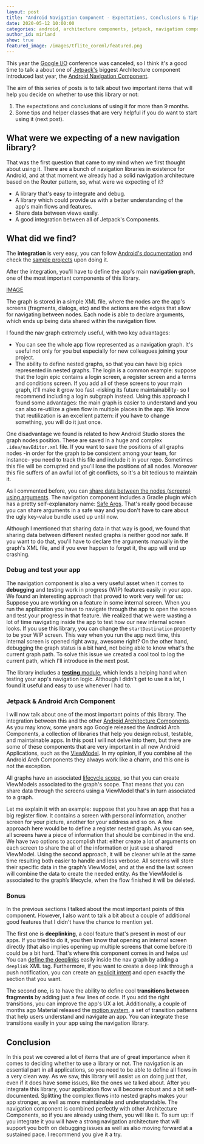 ```yaml
---
layout: post
title: "Android Navigation Component - Expectations, Conclusions & Tips - Part 1"
date: 2020-05-12 10:00:00
categories: android, architecture components, jetpack, navigation component
author_id: mirland
show: true
featured_image: /images/tflite_coreml/featured.png
---
```

<!--- STOPSHIP: Change date and featured_image --->

This year the [Google I/O](https://events.google.com/io/) conference was canceled, so I think it's a good time to talk a about one of [Jetpack's](https://developer.android.com/jetpack)  biggest Architecture component introduced last year, the [Android Navigation Component](https://developer.android.com/guide/navigation).

The aim of this series of posts is to talk about two important items that will help you decide on whether to use this library or not:
1. The expectations and conclusions of using it for more than 9 months.
1. Some tips and helper classes that are very helpful if you do want to start using it (next post). 

## What were we expecting of a new navigation library?
That was the first question that came to my mind when we first thought about using it.
There are a bunch of navigation libraries in existence for Android, and at that moment we already had a solid navigation architecture based on the Router pattern, so, what were we expecting of it?

- A library that's easy to integrate and debug.
- A library which could provide us with a better understanding of the app's main flows and features. 
- Share data between views easily.
- A good integration between all of Jetpack's Components.

## What did we find?

The **integration** is very easy, you can follow [Android's documentation](https://developer.android.com/guide/navigation/navigation-getting-started) and check the [sample projects](https://github.com/android/architecture-components-samples) upon doing it.

After the integration, you'll have to define the app's main **navigation graph**, one of the most important components of this library.

<!--- STOPSHIP: Add image --->
[IMAGE](TODO)

The graph is stored in a simple XML file, where the nodes are the app's screens (fragments, dialogs, etc) and the actions are the edges that allow for navigating between nodes.
Each node is able to declare arguments, which ends up being data shared within the navigation flow.

I found the nav graph extremely useful, with two key advantages:
- You can see the whole app flow represented as a navigation graph.
It's useful not only for you but especially for new colleagues joining your project. 
- The ability to define nested graphs, so that you can have big epics represented in nested graphs.
The login is a common example: suppose that the login epic contains a login screen, a register screen and a terms and conditions screen.
If you add all of these screens to your main graph, it'll make it grow too fast -risking its future maintainability- so I recommend including a login subgraph instead.
Using this approach I found some advantages: the main graph is easier to understand and you can also re-utilize a given flow in multiple places in the app.
We know that reutilization is an excellent pattern: if you have to change something, you will do it just once.

One disadvantage we found is related to how Android Studio stores the graph nodes position.
These are saved in a huge and complex `.idea/navEditor.xml` file.
If you want to save the positions of all graphs nodes -in order for the graph to be consistent among your team, for instance- you need to track this file and include it in your repo.
Sometimes this file will be corrupted and you'll lose the positions of all nodes.
Moreover this file suffers of an awful lot of git conflicts, so it's a bit tedious to maintain it.

As I commented before, you can [share data between the nodes (screens) using arguments](https://developer.android.com/guide/navigation/navigation-pass-data).
The navigation component includes a Gradle plugin which has a pretty self-explanatory name: [Safe Args](https://developer.android.com/guide/navigation/navigation-pass-data#Safe-args).
That's really good because you can share arguments in a safe way and you don't have to care about the ugly key-value bundle used up until now.

Although I mentioned that sharing data in that way is good, we found that sharing data between different nested graphs is neither good nor safe.
If you want to do that, you'll have to declare the arguments manually in the graph's XML file, and if you ever happen to forget it, the app will end up crashing.

### Debug and test your app

The navigation component is also a very useful asset when it comes to **debugging** and testing work in progress (WIP) features easily in your app.
We found an interesting approach that proved to work very well for us: 
Suppose you are working on a feature in some internal screen.
When you run the application you have to navigate through the app to open the screen and test your progress in that feature.
We realized that we were wasting a lot of time navigating inside the app to test how our new internal screen looks.
If you use this library, you can change the `startDestination` property to be your WIP screen.
This way when you run the app next time, this internal screen is opened right away, awesome right?
On the other hand, debugging the graph status is a bit hard, not being able to know what's the current graph path.
To solve this issue we created a cool tool to log the current path, which I'll introduce in the next post.

The library includes a [**testing** module](https://developer.android.com/guide/navigation/navigation-testing), which lends a helping hand when testing your app's navigation logic.
Although I didn't get to use it a lot, I found it useful and easy to use whenever I had to.

### Jetpack & Android Arch Component

I will now talk about one of the most important points of this library.
The integration between this and the other [Android Architecture Components](https://developer.android.com/guide/navigation/navigation-deep-link).
As you may know, some years ago Google released the Android Arch Components, a collection of libraries that help you design robust, testable, and maintainable apps.
In this post I will not delve into them, but there are some of these components that are very important in all new Android Applications, such as the [ViewModel](https://developer.android.com/topic/libraries/architecture/viewmodel).
In my opinion, if you combine all the Android Arch Components they always work like a charm, and this one is not the exception.

All graphs have an associated [lifecycle scope](https://developer.android.com/topic/libraries/architecture/lifecycle), so that you can create ViewModels associated to the graph's scope.
That means that you can share data through the screens using a ViewModel that's in turn associated to a graph.

Let me explain it with an example: suppose that you have an app that has a big register flow. It contains a screen with personal information, another screen for your picture, another for your address and so on. 
A fine approach here would be to define a register nested graph.
As you can see, all screens have a piece of information that should be combined in the end. 
We have two options to accomplish that: either create a lot of arguments on each screen to share the all of the information or just use a shared ViewModel.
Using the second approach, it will be cleaner while at the same time resulting both easier to handle and less verbose.
All screens will store their specific data in the graph’s ViewModel, and at the end the last screen will combine the data to create the needed entity.
As the ViewModel is associated to the graph’s lifecycle, when the flow finished it will be deleted.


### Bonus

In the previous sections I talked about the most important points of this component. 
However, I also want to talk a bit about a couple of additional good features that I didn't have the chance to mention yet.

The first one is **deeplinking**, a cool feature that's present in most of our apps.
If you tried to do it, you then know that opening an internal screen directly (that also implies opening up multiple screens that come before it) could be a bit hard. 
That's where this component comes in and helps us!
You can [define the deeplinks](https://developer.android.com/guide/navigation/navigation-deep-link) easily inside the nav graph by adding a `deeplink` XML tag. 
Furthermore, if you want to create a deep link through a push notification, you can create an [explicit intent](https://developer.android.com/guide/navigation/navigation-deep-link) and open exactly the section that you want. 

The second one, is to have the ability to define cool **transitions between fragments** by adding just a few lines of code.
If you add the right transitions, you can improve the app's UX a lot.
Additionally, a couple of months ago Material released the [motion system](https://material.io/design/motion/the-motion-system.html), a set of transition patterns that help users understand and navigate an app.
You can integrate these transitions easily in your app using the navigation library.


## Conclusion
In this post we covered a lot of items that are of great importance when it comes to deciding whether to use a library or not.
The navigation is an essential part in all applications, so you need to be able to define all flows in a very clean way.
As we saw, this library will assist us on doing just that, even if it does have some issues, like the ones we talked about.
After you integrate this library, your application flow will become robust and a bit self-documented.
Splitting the complex flows into nested graphs makes your app stronger, as well as more maintainable and understandable.
The navigation component is combined perfectly with other Architecture Components, so if you are already using them, you will like it.
To sum up: if you integrate it you will have a strong navigation architecture that will support you both on debugging issues as well as also moving forward at a sustained pace. 
I recommend you give it a try.
